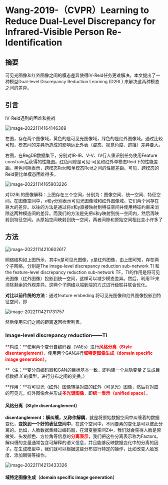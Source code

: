 # Wang-2019-（CVPR）Learning to Reduce Dual-Level Discrepancy for Infrared-Visible Person Re-Identification

## 摘要

可见光图像和红外图像之间的模态差异使得IV-Reid任务更难解决。本文提出了一种模型Dual-level Discrepancy Reduction Learning (D2RL) 来解决这两种模态之间的差异。



## 引言

IV-Reid遇到的困难和挑战

<img src="C:\Users\admin\AppData\Roaming\Typora\typora-user-images\image-20221114164146369.png" alt="image-20221114164146369"  />

左图，存在两个图像域，黄色的是可见光图像域，绿色的是红外图像域。通过比较可知，模态间的差异所造成的影响远比外表（姿态、视觉角度、遮挡）差异要大。

右图，在RegDB数据集下，分别对IR-IR、V-V、IV行人重识别任务使用Feature constrain后获得的性能图。红色间隙是可见-可见和红外单模态Reid下的性能差距。黑色间隙表示，跨模态Reid和单模态Reid之间的性能差距。可见，跨模态的Reid要比单模态困难得多。



<img src="C:\Users\admin\AppData\Roaming\Typora\typora-user-images\image-20221114165903226.png" alt="image-20221114165903226"  />

对D2RL的图像解释：上图存在三个空间，分别为：图像空间、统一空间、特征空间。在图像空间中，x和y分别表示可见光图像域和红外图像域，它们两个间存在巨大的差异。以往的方法是通过将x和y直接映射到特征空间并使用特征约束来消除这两种模态间的差异。而我们的方法是先把x和y映射到统一空间内，然后再映射到特征空间。从原始空间映射到统一空间，两者间隙和原始空间相比变小许多了



## 方法

![image-20221114210602617](C:\Users\admin\AppData\Roaming\Typora\typora-user-images\image-20221114210602617.png)

网络结构如上图所示，其中x是可见光图像，y是红外图像，由上图可知，存在两个子网络，分别是The image-level discrepancy reduction sub-network TI 和 the feature-level discrepancy reduction sub-network TF，TI的作用是将可见光图像（红外图像）投影到统一空间，这样可以减少模态差异。然后，利用TF来消除剩余的外观差异。这两个子网络以端到端的方式进行级联并联合优化。

**对比以前传统的方法**：通过feature embeding 将可见光图像和红外图像投影到特征空间，即

![image-20221114211731757](C:\Users\admin\AppData\Roaming\Typora\typora-user-images\image-20221114211731757.png)

然后使用它们之间的距离返回检索列表。

### Image-level discrepancy reduction——Tl

**构成：**使用两个变分自编码器（VAEs）进行<font color='red'>**风格分离（Style disentanglement）**</font>，使用两个GAN进行<font color='red'>**域特定图像生成（domain specific image generation）**</font>。

**（注：**变分自编码器和GAN的目标基本一致，即构建一个从隐变量 *Z* 生成目标数据 *X* 的模型，进行分布之间的变换。）

**作用：**将可见光（红外）图像转换对应的红外（可见光）图像，然后将对应的可见光，红外图像合并形成<font color='red'>**多光谱图像**</font>，即<font color='red'>**统一表示（unified space）**</font>。

#### 风格分离（Style disentanglement）

**disentanglement：解纠缠，又称作解耦**，就是将原始数据空间中纠缠着的数据变化，**变换到一个好的表征空间中**，在这个空间中，不同要素的变化是可以彼此分离的。比如，人脸数据集经过编码器，在潜变量空间Z中，我们就会获得人脸是否微笑、头发颜色、方位角等信息的<font color='red'>**分离表示**</font>，我们把这些分离表示称为Factors。 解纠缠的变量通常包含可解释的语义信息，并且能够反映数据变化中的分离的因子。在生成模型中，我们就可以根据这些分布进行特定的操作，比如改变人脸宽度、添加眼镜等操作。

![image-20221114213433326](C:\Users\admin\AppData\Roaming\Typora\typora-user-images\image-20221114213433326.png)



#### 域特定图像生成（domain specific image generation）